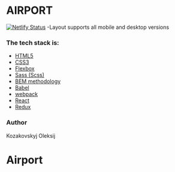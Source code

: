 # AIRPORT
[![Netlify Status](https://api.netlify.com/api/v1/badges/13f2320f-b1c7-4eab-b8ef-fed156af79a5/deploy-status)](https://app.netlify.com/sites/airportkyiv/deploys)
-Layout supports all mobile and desktop versions

### The tech stack is:
- [HTML5](https://en.wikipedia.org/wiki/HTML5)
- [CSS3](https://en.wikipedia.org/wiki/Cascading_Style_Sheets)
- [Flexbox](https://en.wikipedia.org/wiki/CSS_Flexible_Box_Layout)
- [Sass (Scss)](https://sass-lang.com)
- [BEM methodology](https://en.bem.info/methodology)
- [Babel](https://babeljs.io)
- [webpack](https://webpack.js.org)
- [React](https://reactjs.org)
- [Redux](https://redux.js.org)
### Author
Kozakovskyj Oleksij
# Airport
